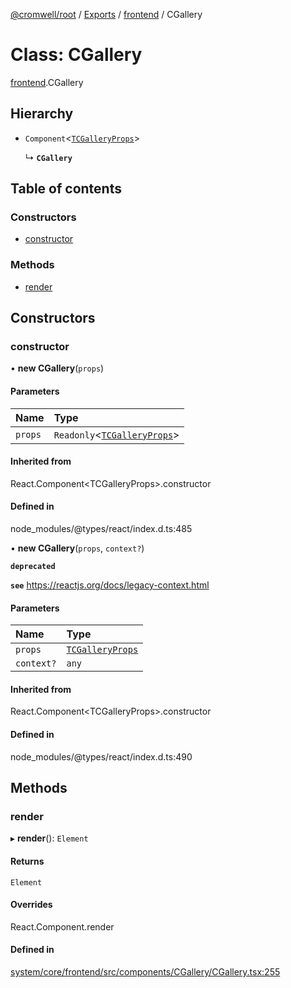 [@cromwell/root](../README.md) / [Exports](../modules.md) / [frontend](../modules/frontend.md) / CGallery

# Class: CGallery

[frontend](../modules/frontend.md).CGallery

## Hierarchy

- `Component`<[`TCGalleryProps`](../modules/frontend.md#tcgalleryprops)\>

  ↳ **`CGallery`**

## Table of contents

### Constructors

- [constructor](frontend.CGallery.md#constructor)

### Methods

- [render](frontend.CGallery.md#render)

## Constructors

### constructor

• **new CGallery**(`props`)

#### Parameters

| Name | Type |
| :------ | :------ |
| `props` | `Readonly`<[`TCGalleryProps`](../modules/frontend.md#tcgalleryprops)\> |

#### Inherited from

React.Component<TCGalleryProps\>.constructor

#### Defined in

node_modules/@types/react/index.d.ts:485

• **new CGallery**(`props`, `context?`)

**`deprecated`**

**`see`** https://reactjs.org/docs/legacy-context.html

#### Parameters

| Name | Type |
| :------ | :------ |
| `props` | [`TCGalleryProps`](../modules/frontend.md#tcgalleryprops) |
| `context?` | `any` |

#### Inherited from

React.Component<TCGalleryProps\>.constructor

#### Defined in

node_modules/@types/react/index.d.ts:490

## Methods

### render

▸ **render**(): `Element`

#### Returns

`Element`

#### Overrides

React.Component.render

#### Defined in

[system/core/frontend/src/components/CGallery/CGallery.tsx:255](https://github.com/CromwellCMS/Cromwell/blob/master/system/core/frontend/src/components/CGallery/CGallery.tsx#L255)
